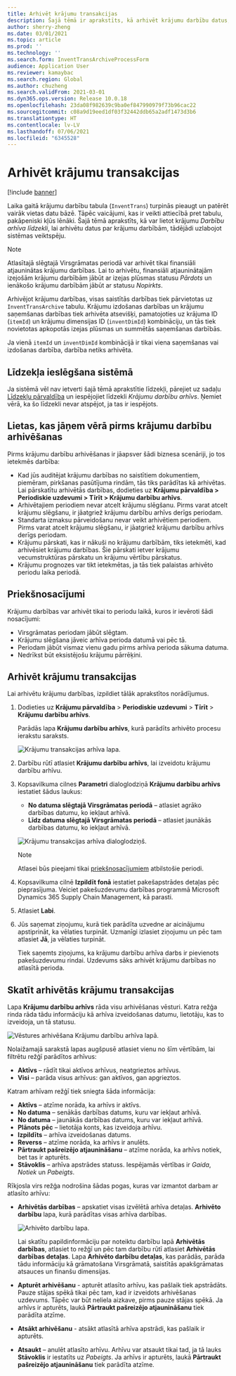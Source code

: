 ```yaml
---
title: Arhivēt krājumu transakcijas
description: Šajā tēmā ir aprakstīts, kā arhivēt krājumu darbību datus, lai palīdzētu uzlabot sistēmas veiktspēju.
author: sherry-zheng
ms.date: 03/01/2021
ms.topic: article
ms.prod: ''
ms.technology: ''
ms.search.form: InventTransArchiveProcessForm
audience: Application User
ms.reviewer: kamaybac
ms.search.region: Global
ms.author: chuzheng
ms.search.validFrom: 2021-03-01
ms.dyn365.ops.version: Release 10.0.18
ms.openlocfilehash: 23da08f982639c9ba0ef847990979f73b96cac22
ms.sourcegitcommit: c08a9d19eed1df03f32442ddb65a2adf1473d3b6
ms.translationtype: HT
ms.contentlocale: lv-LV
ms.lasthandoff: 07/06/2021
ms.locfileid: "6345528"
---
```

# <a name="archive-inventory-transactions"></a>Arhivēt krājumu transakcijas

[!include [banner](../../includes/banner.md)]

Laika gaitā krājumu darbību tabula (`InventTrans`) turpinās pieaugt un patērēt vairāk vietas datu bāzē. Tāpēc vaicājumi, kas ir veikti attiecībā pret tabulu, pakāpeniski kļūs lēnāki. Šajā tēmā aprakstīts, kā var lietot krājumu *Darbību arhīva līdzekli*, lai arhivētu datus par krājumu darbībām, tādējādi uzlabojot sistēmas veiktspēju.

> [!NOTE]
> Atlasītajā slēgtajā Virsgrāmatas periodā var arhivēt tikai finansiāli atjauninātas krājumu darbības. Lai to arhivētu, finansiāli atjauninātajām izejošām krājumu darbībām jābūt ar izejas plūsmas statusu *Pārdots* un ienākošo krājumu darbībām jābūt ar statusu *Nopirkts*.

Arhivējot krājumu darbības, visas saistītās darbības tiek pārvietotas uz `InventTransArchive` tabulu. Krājumu izdošanas darbības un krājumu saņemšanas darbības tiek arhivēta atsevišķi, pamatojoties uz krājuma ID (`itemId`) un krājumu dimensijas ID (`inventDimId`) kombināciju, un tās tiek novietotas apkopotās izejas plūsmas un summētās saņemšanas darbībās.

Ja vienā `itemId` un `inventDimId` kombinācijā ir tikai viena saņemšanas vai izdošanas darbība, darbība netiks arhivēta.

## <a name="turn-on-the-feature-in-your-system"></a>Līdzekļa ieslēgšana sistēmā

Ja sistēmā vēl nav ietverti šajā tēmā aprakstītie līdzekļi, pārejiet uz sadaļu [Līdzekļu pārvaldība](../../fin-ops-core/fin-ops/get-started/feature-management/feature-management-overview.md) un iespējojiet līdzekli *Krājumu darbību arhīvs*. Ņemiet vērā, ka šo līdzekli nevar atspējot, ja tas ir iespējots.

## <a name="things-to-consider-before-you-archive-inventory-transactions"></a>Lietas, kas jāņem vērā pirms krājumu darbību arhivēšanas

Pirms krājumu darbību arhivēšanas ir jāapsver šādi biznesa scenāriji, jo tos ietekmēs darbība:

- Kad jūs auditējat krājumu darbības no saistītiem dokumentiem, piemēram, pirkšanas pasūtījuma rindām, tās tiks parādītas kā arhivētas. Lai pārskatītu arhivētās darbības, dodieties uz **Krājumu pārvaldība \> Periodiskie uzdevumi \> Tīrīt \> Krājumu darbību arhīvs**.
- Arhivētajiem periodiem nevar atcelt krājumu slēgšanu. Pirms varat atcelt krājumu slēgšanu, ir jāatgriež krājumu darbību arhīvs derīgs periodam.
- Standarta izmaksu pārveidošanu nevar veikt arhivētiem periodiem. Pirms varat atcelt krājumu slēgšanu, ir jāatgriež krājumu darbību arhīvs derīgs periodam.
- Krājumu pārskati, kas ir nākuši no krājumu darbībām, tiks ietekmēti, kad arhivēsiet krājumu darbības. Šie pārskati ietver krājumu vecumstruktūras pārskatu un krājumu vērtību pārskatus.
- Krājumu prognozes var tikt ietekmētas, ja tās tiek palaistas arhivēto periodu laika periodā.

## <a name="prerequisites"></a>Priekšnosacījumi

Krājumu darbības var arhivēt tikai to periodu laikā, kuros ir ievēroti šādi nosacījumi:

- Virsgrāmatas periodam jābūt slēgtam.
- Krājumu slēgšana jāveic arhīva perioda datumā vai pēc tā.
- Periodam jābūt vismaz vienu gadu pirms arhīva perioda sākuma datuma.
- Nedrīkst būt eksistējošu krājumu pārrēķini.

## <a name="archive-inventory-transactions"></a>Arhivēt krājumu transakcijas

Lai arhivētu krājumu darbības, izpildiet tālāk aprakstītos norādījumus.

1. Dodieties uz **Krājumu pārvaldība** \> **Periodiskie uzdevumi** \> **Tīrīt** \> **Krājumu darbību arhīvs**.

    Parādās lapa **Krājumu darbību arhīvs**, kurā parādīts arhivēto procesu ierakstu saraksts.

    ![Krājumu transakcijas arhīva lapa.](media/archive-inventory-empty.png "Krājumu darbību arhīva lapa")

1. Darbību rūtī atlasiet **Krājumu darbību arhīvs**, lai izveidotu krājumu darbību arhīvu.
1. Kopsavilkuma cilnes **Parametri** dialoglodziņā **Krājumu darbību arhīvs** iestatiet šādus laukus:

    - **No datuma slēgtajā Virsgrāmatas periodā** – atlasiet agrāko darbības datumu, ko iekļaut arhīvā.
    - **Līdz datuma slēgtajā Virsgrāmatas periodā** – atlasiet jaunākās darbības datumu, ko iekļaut arhīvā.

    ![Krājumu transakcijas arhīva dialoglodziņš.](media/archive-inventory-dates.png "Krājumu darbību arhīva dialoglodziņš")

    > [!NOTE]
    > Atlasei būs pieejami tikai [priekšnosacījumiem](#prerequisites) atbilstošie periodi.

1. Kopsavilkuma cilnē **Izpildīt fonā** iestatiet pakešapstrādes detaļas pēc pieprasījuma. Veiciet pakešuzdevumu darbības programmā Microsoft Dynamics 365 Supply Chain Management, kā parasti.
1. Atlasiet **Labi**.
1. Jūs saņemat ziņojumu, kurā tiek parādīta uzvedne ar aicinājumu apstiprināt, ka vēlaties turpināt. Uzmanīgi izlasiet ziņojumu un pēc tam atlasiet **Jā**, ja vēlaties turpināt.

    Tiek saņemts ziņojums, ka krājumu darbību arhīva darbs ir pievienots pakešuzdevumu rindai. Uzdevums sāks arhivēt krājumu darbības no atlasītā perioda.

## <a name="view-archived-inventory-transactions"></a>Skatīt arhivētās krājumu transakcijas

Lapa **Krājumu darbību arhīvs** rāda visu arhivēšanas vēsturi. Katra režģa rinda rāda tādu informāciju kā arhīva izveidošanas datumu, lietotāju, kas to izveidoja, un tā statusu.

![Vēstures arhivēšana Krājumu darbību arhīva lapā.](media/archive-inventory-full.png "Vēstures arhivēšana Krājumu darbību arhīva lapā")

Nolaižamajā sarakstā lapas augšpusē atlasiet vienu no šīm vērtībām, lai filtrētu režģī parādītos arhīvus:

- **Aktīvs** – rādīt tikai aktīvos arhīvus, neatgrieztos arhīvus.
- **Visi** – parāda visus arhīvus: gan aktīvos, gan apgrieztos.

Katram arhīvam režģī tiek sniegta šāda informācija:

- **Aktīvs** – atzīme norāda, ka arhīvs ir aktīvs.
- **No datuma** – senākās darbības datums, kuru var iekļaut arhīvā.
- **No datuma** – jaunākās darbības datums, kuru var iekļaut arhīvā.
- **Plānots pēc** – lietotāja konts, kas izveidoja arhīvu.
- **Izpildīts** – arhīva izveidošanas datums.
- **Reverss** – atzīme norāda, ka arhīvs ir anulēts.
- **Pārtraukt pašreizējo atjaunināšanu** – atzīme norāda, ka arhīvs notiek, bet tas ir apturēts.
- **Stāvoklis** – arhīva apstrādes statuss. Iespējamās vērtības ir *Gaida*, *Notiek* un *Pabeigts*.

Rīkjosla virs režģa nodrošina šādas pogas, kuras var izmantot darbam ar atlasīto arhīvu:

- **Arhivētās darbības** – apskatiet visas izvēlētā arhīva detaļas. **Arhivēto darbību** lapa, kurā parādītas visas arhīva darbības.

    ![Arhivēto darbību lapa.](media/archive-inventory-transactions.png "Arhivēto darbību lapa")

    Lai skatītu papildinformāciju par noteiktu darbību lapā **Arhivētās darbības**, atlasiet to režģī un pēc tam darbību rūtī atlasiet **Arhivētās darbības detaļas**. Lapa **Arhivēto darbību detaļas**, kas parādās, parāda tādu informāciju kā grāmatošana Virsgrāmatā, saistītās apakšgrāmatas atsauces un finanšu dimensijas.

- **Apturēt arhivēšanu** - apturēt atlasīto arhīvu, kas pašlaik tiek apstrādāts. Pauze stājas spēkā tikai pēc tam, kad ir izveidots arhivēšanas uzdevums. Tāpēc var būt neliela aizkave, pirms pauze stājas spēkā. Ja arhīvs ir apturēts, laukā **Pārtraukt pašreizējo atjaunināšanu** tiek parādīta atzīme.
- **Atsākt arhivēšanu** - atsākt atlasītā arhīva apstrādi, kas pašlaik ir apturēts.
- **Atsaukt** – anulēt atlasīto arhīvu. Arhīvu var atsaukt tikai tad, ja tā lauks **Stāvoklis** ir iestatīts uz *Pabeigts*. Ja arhīvs ir apturēts, laukā **Pārtraukt pašreizējo atjaunināšanu** tiek parādīta atzīme.
